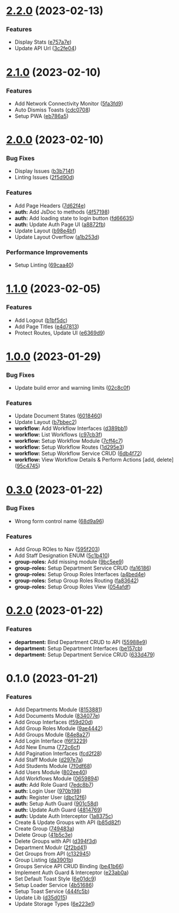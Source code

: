 

# [2.2.0](https://github.com/bolorundurovj/enrout-admin/compare/2.1.0...2.2.0) (2023-02-13)


### Features

* Display Stats ([e757a7e](https://github.com/bolorundurovj/enrout-admin/commit/e757a7e104027d12777025b9adaf2302747d4c51))
* Update API Url ([3c2fe04](https://github.com/bolorundurovj/enrout-admin/commit/3c2fe04e65772cb58bf07dcfc83b375dc8cee482))

# [2.1.0](https://github.com/bolorundurovj/enrout-admin/compare/2.0.0...2.1.0) (2023-02-10)


### Features

* Add Network Connectivity Monitor ([5fa3fd9](https://github.com/bolorundurovj/enrout-admin/commit/5fa3fd95b37440ebdb330dd07a374930e3e7b6ca))
* Auto Dismiss Toasts ([cdc0708](https://github.com/bolorundurovj/enrout-admin/commit/cdc0708d4488300d352534521800607a7d7aca9d))
* Setup PWA ([eb786a5](https://github.com/bolorundurovj/enrout-admin/commit/eb786a5bc068387dd6cba6373a5a0a185272dbd2))

# [2.0.0](https://github.com/bolorundurovj/enrout-admin/compare/1.1.0...2.0.0) (2023-02-10)


### Bug Fixes

* Display Issues ([b3b714f](https://github.com/bolorundurovj/enrout-admin/commit/b3b714faeac8f7954f8e8e3a6cc171f45bc8ed4e))
* Linting Issues ([2f5d90d](https://github.com/bolorundurovj/enrout-admin/commit/2f5d90d72f139aa82563cec3a4e017e8a11b4307))


### Features

* Add Page Headers ([7d62f4e](https://github.com/bolorundurovj/enrout-admin/commit/7d62f4ee729004dffe92d010f0d7219a803173af))
* **auth:** Add JsDoc to methods ([4f57198](https://github.com/bolorundurovj/enrout-admin/commit/4f571988ec8f4b7515893819c4e35b6f2c55434a))
* **auth:** Add loading state to login button ([fd66635](https://github.com/bolorundurovj/enrout-admin/commit/fd66635afd32d05f3fef5231b0103c7471cc5fcd))
* **auth:** Update Auth Page UI ([a8872fb](https://github.com/bolorundurovj/enrout-admin/commit/a8872fbe06bb1e43c7986027fa9eac4ffdaa649a))
* Update Layout ([b98e4bf](https://github.com/bolorundurovj/enrout-admin/commit/b98e4bf9e8ceddd1a07f9f7b7081944349ebc28e))
* Update Layout Overflow ([a1b253d](https://github.com/bolorundurovj/enrout-admin/commit/a1b253dd5f35210c27398ab82b72f91be1074f3a))


### Performance Improvements

* Setup Linting ([69caa40](https://github.com/bolorundurovj/enrout-admin/commit/69caa40695d04cf92a24da6247e528adf5dfe014))

# [1.1.0](https://github.com/bolorundurovj/enrout-admin/compare/1.0.0...1.1.0) (2023-02-05)


### Features

* Add Logout ([b1bf5dc](https://github.com/bolorundurovj/enrout-admin/commit/b1bf5dcf83bf755fd0545fd36bf5518091a9e26d))
* Add Page Titles ([e4d7813](https://github.com/bolorundurovj/enrout-admin/commit/e4d7813a57564b87e4341071f597b5b500dae076))
* Protect Routes, Update UI ([e6369d9](https://github.com/bolorundurovj/enrout-admin/commit/e6369d98a6e26680cc89fe1613f21d0d3a0cdbb4))

# [1.0.0](https://github.com/bolorundurovj/enrout-admin/compare/0.3.0...1.0.0) (2023-01-29)


### Bug Fixes

* Update build error and warning limits ([02c8c0f](https://github.com/bolorundurovj/enrout-admin/commit/02c8c0ffdb1067dfbad723f2b2ad4a303218c186))


### Features

* Update Document States ([6018460](https://github.com/bolorundurovj/enrout-admin/commit/601846009f0a13c18aecee9995156b25f370e77b))
* Update Layout ([b7bbec2](https://github.com/bolorundurovj/enrout-admin/commit/b7bbec2065beb26674469b7547b9e2e62ba64bf3))
* **workflow:** Add Workflow Interfaces ([d389bb1](https://github.com/bolorundurovj/enrout-admin/commit/d389bb1c10a1af333c2cfd9d1915dec7c7881259))
* **workflow:** List Workflows ([c97cb3f](https://github.com/bolorundurovj/enrout-admin/commit/c97cb3f04af7f288aa4a4c06b563343c15eff953))
* **workflow:** Setup Workflow Module ([7cff4c7](https://github.com/bolorundurovj/enrout-admin/commit/7cff4c71ae247849efa7c153a6237e546027472f))
* **workflow:** Setup Workflow Routes ([1d295e3](https://github.com/bolorundurovj/enrout-admin/commit/1d295e361076b6cc1023ef77e7042fd7703b2a8a))
* **workflow:** Setup Workflow Service CRUD ([6db4f72](https://github.com/bolorundurovj/enrout-admin/commit/6db4f720c7631365d27b013fef2f41d7d2a00f1a))
* **workflow:** View Workflow Details & Perform Actions [add, delete] ([95c4745](https://github.com/bolorundurovj/enrout-admin/commit/95c47457a85b8e76c90f42695bc33b7a2af4436c))

# [0.3.0](https://github.com/bolorundurovj/enrout-admin/compare/0.2.0...0.3.0) (2023-01-22)


### Bug Fixes

* Wrong form control name ([68d9a96](https://github.com/bolorundurovj/enrout-admin/commit/68d9a96ce3e7f15b050c3e5573cb00991f07ef88))


### Features

* Add Group ROles to Nav ([595f203](https://github.com/bolorundurovj/enrout-admin/commit/595f20359e90beab678e9dc228e1895e1f68fc5e))
* Add Staff Designation ENUM ([5c1b410](https://github.com/bolorundurovj/enrout-admin/commit/5c1b410deaf4003c51926bff206498322d4032fd))
* **group-roles:** Add missing module ([9bc5ee9](https://github.com/bolorundurovj/enrout-admin/commit/9bc5ee9f054a7c2509abd2d297268fd9b2a2ef10))
* **group-roles:** Setup Department Service CRUD ([fa16186](https://github.com/bolorundurovj/enrout-admin/commit/fa16186be7c675f620a96382e9b65dd36d1e5f45))
* **group-roles:** Setup Group Roles Interfaces ([a4bed4e](https://github.com/bolorundurovj/enrout-admin/commit/a4bed4efaf7233eb0e4b2950f75d62f7618adbc6))
* **group-roles:** Setup Group Roles Routing ([fa83642](https://github.com/bolorundurovj/enrout-admin/commit/fa8364249233028354c8179bceab6a760a4900cf))
* **group-roles:** Setup Group Roles View ([054afdf](https://github.com/bolorundurovj/enrout-admin/commit/054afdf852c24fb1ac00db7647df11d5ec58cad2))

# [0.2.0](https://github.com/bolorundurovj/enrout-admin/compare/0.1.0...0.2.0) (2023-01-22)


### Features

* **department:** Bind Department CRUD to API ([55988e9](https://github.com/bolorundurovj/enrout-admin/commit/55988e92333bcd836bd2ea1894e0b5975cea0d8d))
* **department:** Setup Department Interfaces ([be157cb](https://github.com/bolorundurovj/enrout-admin/commit/be157cbb18176ff6e7a27762e5dfef8fc9bc345a))
* **department:** Setup Department Service CRUD ([633d479](https://github.com/bolorundurovj/enrout-admin/commit/633d4795c1e416f149959b45b0a7a44f674c8602))

# 0.1.0 (2023-01-21)


### Features

* Add Departments Module ([8153881](https://github.com/bolorundurovj/enrout-admin/commit/81538815fa588949a15279a051228f4718b5d9a5))
* Add Documents Module ([834077e](https://github.com/bolorundurovj/enrout-admin/commit/834077e6366197b9928e2ad8699681fce4f35650))
* Add Group Interfaces ([f59d20d](https://github.com/bolorundurovj/enrout-admin/commit/f59d20de0622bc8104333ba2fcff9ace004dae75))
* Add Group Roles Module ([9ae4442](https://github.com/bolorundurovj/enrout-admin/commit/9ae44429664eff82f23d17567f0b13b2a95004e2))
* Add Groups Module ([84e8a27](https://github.com/bolorundurovj/enrout-admin/commit/84e8a27415e9b6c3f8a1ad1da26adcf8c07c4f30))
* Add Login Interface ([f6f3229](https://github.com/bolorundurovj/enrout-admin/commit/f6f32299b31fd1718f8e8903b765a4eb6ae91245))
* Add New Enuma ([772c6cf](https://github.com/bolorundurovj/enrout-admin/commit/772c6cf378ea1b5e12b4ff8ef0fd1a4af925666e))
* Add Pagination Interfaces ([fcd2f28](https://github.com/bolorundurovj/enrout-admin/commit/fcd2f28ee0f497b9f182d54c3a246d005f01d730))
* Add Staff Module ([d297e7a](https://github.com/bolorundurovj/enrout-admin/commit/d297e7ab0ec44db05d9479bc1191f50c1fc98c60))
* Add Students Module ([7f0df68](https://github.com/bolorundurovj/enrout-admin/commit/7f0df68ea7ca3f89af4b9bc763842228de02bf1f))
* Add Users Module ([802ee40](https://github.com/bolorundurovj/enrout-admin/commit/802ee400992ae11b4d2892942ef20b5f7ddbe027))
* Add Workflows Module ([0659894](https://github.com/bolorundurovj/enrout-admin/commit/06598941b589f78a016cb9b12fe86f056f4f8a74))
* **auth:** Add Role Guard ([7edc8b7](https://github.com/bolorundurovj/enrout-admin/commit/7edc8b7a767bdd6b7f076a4ee07a4af3d26a7651))
* **auth:** Login User ([970b198](https://github.com/bolorundurovj/enrout-admin/commit/970b19870df2af027bb369a9b639a736d0cf9920))
* **auth:** Register User ([dbc12f6](https://github.com/bolorundurovj/enrout-admin/commit/dbc12f63308f1c5e6219b74ee81471cd8666e8e7))
* **auth:** Setup Auth Guard ([901c58d](https://github.com/bolorundurovj/enrout-admin/commit/901c58dabace70fa33c7164de5e80a7639e9751f))
* **auth:** Update Auth Guard ([4814769](https://github.com/bolorundurovj/enrout-admin/commit/4814769c991a8e059bf49a384626e6df9fddb1d4))
* **auth:** Update Auth Interceptor ([1a8375c](https://github.com/bolorundurovj/enrout-admin/commit/1a8375c2f544ca1d2866d02ee335e0815c2d45e6))
* Create & Update Groups with API ([b85d82f](https://github.com/bolorundurovj/enrout-admin/commit/b85d82fa51190550fc9ec7c8bb52450a26023ed3))
* Create Group ([749483a](https://github.com/bolorundurovj/enrout-admin/commit/749483afd49fda892eda8966e12ad9e27f3125b4))
* Delete Group ([41b5c3e](https://github.com/bolorundurovj/enrout-admin/commit/41b5c3e9846cd6d508eb786a75aed1660f0e7fb7))
* Delete Groups with API ([d394f3d](https://github.com/bolorundurovj/enrout-admin/commit/d394f3d5b70483d833ce1a8fcf6d59a5daa21e9a))
* Department Modulr ([2f2bd41](https://github.com/bolorundurovj/enrout-admin/commit/2f2bd41a05f9ff70ee2d38eb5f42089a65b549d4))
* Get Groups from API ([c132945](https://github.com/bolorundurovj/enrout-admin/commit/c132945e7b3b2e35206b23a3375438543e7ec2d0))
* Group Listing ([da3901b](https://github.com/bolorundurovj/enrout-admin/commit/da3901b58f48a62718a2c5d70588e0d643ce01aa))
* Groups Service API CRUD Binding ([be41b66](https://github.com/bolorundurovj/enrout-admin/commit/be41b66b6826d68dc42a561b892368acc95c954f))
* Implement Auth Guard & Interceptor ([e23ab0a](https://github.com/bolorundurovj/enrout-admin/commit/e23ab0ade59a6d4bd44b35995cb8efed70fb3a36))
* Set Default Toast Style ([6e01dc9](https://github.com/bolorundurovj/enrout-admin/commit/6e01dc986302a0d79dbbbf1ecccca4990d2acef7))
* Setup Loader Service ([4b51686](https://github.com/bolorundurovj/enrout-admin/commit/4b51686187727d36f302a05139194d71742e1ab4))
* Setup Toast Service ([444fc5b](https://github.com/bolorundurovj/enrout-admin/commit/444fc5bfb9538a46c0fe8b487ed4934dfb6bd516))
* Update Lib ([d35d015](https://github.com/bolorundurovj/enrout-admin/commit/d35d015af67d00a96ea2159684fceda6f5d0c16b))
* Update Storage Types ([6e223e1](https://github.com/bolorundurovj/enrout-admin/commit/6e223e18e0830d6e5e6707dc1d16fe90696c7735))
